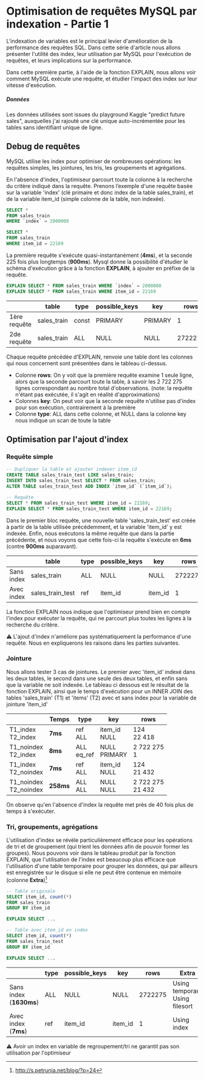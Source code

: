 # Optimisation de requêtes MySQL par indexation - Partie 1

L'indexation de variables est le principal levier d'amélioration de la performance des requêtes SQL. Dans cette série d'article nous allons présenter l'utilité des index, leur utilisation par MySQL pour l'exécution de requêtes, et leurs implications sur la performance.

Dans cette première partie, à l'aide de la fonction EXPLAIN, nous allons voir comment MySQL exécute une requête, et étudier l'impact des index sur leur vitesse d'exécution.

##### Données

Les données utilisées sont issues du playground Kaggle "predict future sales", auxquelles j'ai rajouté une clé unique auto-incrémentée pour les tables sans identifiant unique de ligne.

## Debug de requêtes 

MySQL utilise les index pour optimiser de nombreuses opérations: les requêtes simples, les jointures, les tris, les groupements et agrégations.

En l'absence d'index, l'optimiseur parcourt toute la colonne à la recherche du critère indiqué dans la requête.
Prenons l’exemple d'une requête basée sur la variable 'index' (clé primaire et donc index de la table sales_train), et de la variable item_id (simple colonne de la table, non indexée).

```sql
SELECT *
FROM sales_train
WHERE `index` = 2000000

SELECT *
FROM sales_train
WHERE item_id = 22169
```

La première requête s'exécute quasi-instantanément (**4ms**), et la seconde 225 fois plus longtemps (**900ms**).
Mysql donne la possibilité d'étudier le schéma d'exécution grâce à la fonction **EXPLAIN**, à ajouter en préfixe de la requête.

```sql
EXPLAIN SELECT * FROM sales_train WHERE `index` = 2000000
EXPLAIN SELECT * FROM sales_train WHERE item_id = 22169
```

|              | table       | type  | possible_keys | key     | rows    |
| ------------ | ----------- | ----- | ------------- | ------- | ------- |
| 1ère requête | sales_train | const | PRIMARY       | PRIMARY | 1       |
| 2de requête  | sales_train | ALL   | NULL          | NULL    | 2722275 |

Chaque requête précédée d'EXPLAIN, renvoie une table dont les colonnes qui nous concernent sont présentées dans le tableau ci-dessus.

- Colonne **rows**: On y voit que la première requête examine 1 seule ligne, alors que la seconde parcourt toute la table, à savoir les 2 722 275 lignes correspondant au nombre total d'observations. (note: la requête n'étant pas exécutée, il s'agit en réalité d'approximations)
- Colonnes **key**: On peut voir que la seconde requête n'utilise pas d'index pour son exécution, contrairement à la première
- Colonne **type**: ALL dans cette colonne, et NULL dans la colonne key nous indique un scan de toute la table

## Optimisation par l'ajout d'index

### Requête simple

```sql
-- Dupliquer la table et ajouter indexer item_id
CREATE TABLE sales_train_test LIKE sales_train;
INSERT INTO sales_train_test SELECT * FROM sales_train;  
ALTER TABLE sales_train_test ADD INDEX `item_id` (`item_id`);

-- Requête
SELECT * FROM sales_train_test WHERE item_id = 22169;
EXPLAIN SELECT * FROM sales_train_test WHERE item_id = 22169;
```

Dans le premier bloc requête, une nouvelle table 'sales_train_test' est créée à partir de la table utilisée précédemment, et la variable 'item_id' y est indexée.
Enfin, nous exécutons la même requête que dans la partie précédente, et nous voyons que cette fois-ci la requête s'exécute en **6ms** (contre **900ms** auparavant).

|            | table            | type | possible_keys | key     | rows    |
| ---------- | ---------------- | ---- | ------------- | ------- | ------- |
| Sans index | sales_train      | ALL  | NULL          | NULL    | 2722275 |
| Avec index | sales_train_test | ref  | item_id       | item_id | 1       |

La fonction EXPLAIN nous indique que l'optimiseur prend bien en compte l'index pour exécuter la requête, qui ne parcourt plus toutes les lignes à la recherche du critère.

:warning: L'ajout d'index n'améliore pas systématiquement la performance d'une requête. Nous en expliquerons les raisons dans les parties suivantes.

### Jointure

Nous allons tester 3 cas de jointures. Le premier avec 'item_id' indexé dans les deux tables, le second dans une seule des deux tables, et enfin sans que la variable ne soit indexée.
Le tableau ci dessous est le résultat de la fonction EXPLAIN, ainsi que le temps d'exécution pour un INNER JOIN des tables 'sales_train' (T1) et 'items' (T2) avec et sans index pour la variable de jointure 'item_id'

|                            | Temps     | type            | key               | rows                  |
| -------------------------- | --------- | --------------- | ----------------- | --------------------- |
| T1_index<br />T2_index     | **7ms**   | ref<br />ALL    | item_id<br />NULL | 124<br />22 418       |
| T1_noindex<br />T2_index   | **8ms**   | ALL<br />eq_ref | NULL<br />PRIMARY | 2 722 275<br />1      |
| T1_index<br />T2_noindex   | **7ms**   | ref<br />ALL    | item_id<br />NULL | 124<br />21 432       |
| T1_noindex<br />T2_noindex | **258ms** | ALL<br />ALL    | NULL<br />NULL    | 2 722 275<br />21 432 |

On observe qu'en l'absence d'index la requête met près de 40 fois plus de temps à s'exécuter. 


### Tri, groupements, agrégations

L'utilisation d'index se révèle particulièrement efficace pour les opérations de tri et de groupement (qui trient les données afin de pouvoir former les groupes). Nous pouvons voir dans le tableau produit par la fonction EXPLAIN, que l'utilisation de l'index est beaucoup plus efficace que l'utilisation d'une table temporaire pour grouper les données, qui par ailleurs est enregistrée sur le disque si elle ne peut être contenue en mémoire (colonne **Extra**)[^1]

```sql
-- Table originale
SELECT item_id, count(*)
FROM sales_train
GROUP BY item_id

EXPLAIN SELECT ...

-- Table avec item_id en index
SELECT item_id, count(*)
FROM sales_train_test
GROUP BY item_id

EXPLAIN SELECT ...
```

|                         | type | possible_keys | key     | rows    | Extra                               |
| ----------------------- | ---- | ------------- | ------- | ------- | ----------------------------------- |
| Sans index (**1630ms**) | ALL  | NULL          | NULL    | 2722275 | Using temporary<br />Using filesort |
| Avec index (**7ms**)    | ref  | item_id       | item_id | 1       | Using index                         |

:warning: Avoir un index en variable de regroupement/tri ne garantit pas son utilisation par l'optimiseur



[^1]: http://s.petrunia.net/blog/?p=24
[^2]: "*Effective MySQL: Optimizing SQL Statements*"  Ronald Bradford